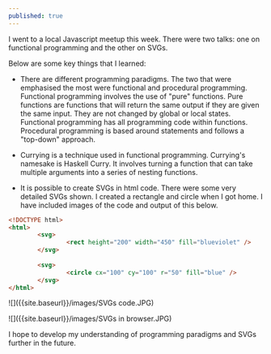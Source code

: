 ```yaml
---
published: true
---
```


I went to a local Javascript meetup this week. There were two talks: one on functional programming and the other on SVGs.

Below are some key things that I learned:

- There are different programming paradigms. The two that were emphasised the most were functional and procedural programming. Functional programming involves the use of "pure" functions. Pure functions are functions that will return the same output if they are given the same input. They are not changed by global or local states. Functional programming has all programming code within functions. Procedural programming is based around statements and follows a "top-down" approach. 

- Currying is a technique used in functional programming. Currying's namesake is Haskell Curry. It involves turning a function that can take multiple arguments into a series of nesting functions. 

- It is possible to create SVGs in html code. There were some very detailed SVGs shown. I created a rectangle and circle when I got home. I have included images of the code and output of this below. 

```html
<!DOCTYPE html>
<html>
        <svg>
                <rect height="200" width="450" fill="blueviolet" />    
        </svg>
        
        <svg>
                <circle cx="100" cy="100" r="50" fill="blue" />    
        </svg>
</html>
```
        
![]({{site.baseurl}}/images/SVGs code.JPG)

![]({{site.baseurl}}/images/SVGs in browser.JPG)

I hope to develop my understanding of programming paradigms and SVGs further in the future.
